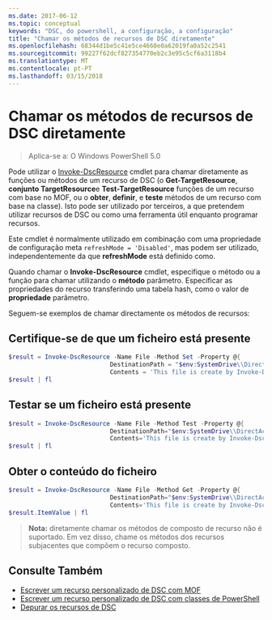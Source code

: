 ```yaml
---
ms.date: 2017-06-12
ms.topic: conceptual
keywords: "DSC, do powershell, a configuração, a configuração"
title: "Chamar os métodos de recursos de DSC diretamente"
ms.openlocfilehash: 68344d1be5c41e5ce4660e0a62019fa0a52c2541
ms.sourcegitcommit: 99227f62dcf827354770eb2c3e95c5cf6a3118b4
ms.translationtype: MT
ms.contentlocale: pt-PT
ms.lasthandoff: 03/15/2018
---
```

# <a name="calling-dsc-resource-methods-directly"></a>Chamar os métodos de recursos de DSC diretamente

>Aplica-se a: O Windows PowerShell 5.0

Pode utilizar o [Invoke-DscResource](https://technet.microsoft.com/library/mt517869.aspx) cmdlet para chamar diretamente as funções ou métodos de um recurso de DSC (o **Get-TargetResource**, **conjunto TargetResource**e  **Test-TargetResource** funções de um recurso com base no MOF, ou o **obter**, **definir**, e **teste** métodos de um recurso com base na classe). Isto pode ser utilizado por terceiros, a que pretendem utilizar recursos de DSC ou como uma ferramenta útil enquanto programar recursos. 

Este cmdlet é normalmente utilizado em combinação com uma propriedade de configuração meta `refreshMode = 'Disabled'`, mas podem ser utilizado, independentemente da que **refreshMode** está definido como.

Quando chamar o **Invoke-DscResource** cmdlet, especifique o método ou a função para chamar utilizando o **método** parâmetro. Especificar as propriedades do recurso transferindo uma tabela hash, como o valor de **propriedade** parâmetro.

Seguem-se exemplos de chamar directamente os métodos de recursos:

## <a name="ensure-a-file-is-present"></a>Certifique-se de que um ficheiro está presente

```powershell
$result = Invoke-DscResource -Name File -Method Set -Property @{
                            DestinationPath = "$env:SystemDrive\\DirectAccess.txt";
                            Contents = 'This file is create by Invoke-DscResource'} -Verbose
$result | fl
```

## <a name="test-that-a-file-is-present"></a>Testar se um ficheiro está presente

```powershell
$result = Invoke-DscResource -Name File -Method Test -Property @{
                            DestinationPath="$env:SystemDrive\\DirectAccess.txt";
                            Contents='This file is create by Invoke-DscResource'} -Verbose
$result | fl
```

## <a name="get-the-contents-of-file"></a>Obter o conteúdo do ficheiro

```powershell
$result = Invoke-DscResource -Name File -Method Get -Property @{
                            DestinationPath="$env:SystemDrive\\DirectAccess.txt";
                            Contents='This file is create by Invoke-DscResource'} -Verbose
$result.ItemValue | fl
```

>**Nota:** diretamente chamar os métodos de composto de recurso não é suportado. Em vez disso, chame os métodos dos recursos subjacentes que compõem o recurso composto.

## <a name="see-also"></a>Consulte Também
- [Escrever um recurso personalizado de DSC com MOF](authoringResourceMOF.md) 
- [Escrever um recurso personalizado de DSC com classes de PowerShell](authoringResourceClass.md)
- [Depurar os recursos de DSC](debugResource.md)

